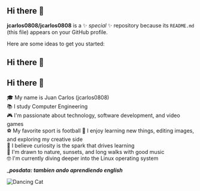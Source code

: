 ## Hi there 👋


**jcarlos0808/jcarlos0808** is a ✨ _special_ ✨ repository because its `README.md` (this file) appears on your GitHub profile.

Here are some ideas to get you started:
## Hi there 👋

## Hi there 👋

🎓 My name is Juan Carlos (jcarlos0808)  
📚 I study Computer Engineering  
🎮 I'm passionate about technology, software development, and video games  
⚽ My favorite sport is football
🎨 I enjoy learning new things, editing images, and exploring my creative side  
🧠 I believe curiosity is the spark that drives learning  
🌄 I'm drawn to nature, sunsets, and long walks with good music  
🤓 I'm currently diving deeper into the Linux operating system

__**posdata: tambien ando aprendiendo english**_

![Dancing Cat](https://media.giphy.com/media/JIX9t2j0ZTN9S/giphy.gif)
<!--
- 🔭 I’m currently working on ...
- 🌱 I’m currently learning ...
- 👯 I’m looking to collaborate on ...
- 🤔 I’m looking for help with ...
- 💬 Ask me about ...
- 📫 How to reach me: ...
- 😄 Pronouns: ...
- ⚡ Fun fact: ...
-->
